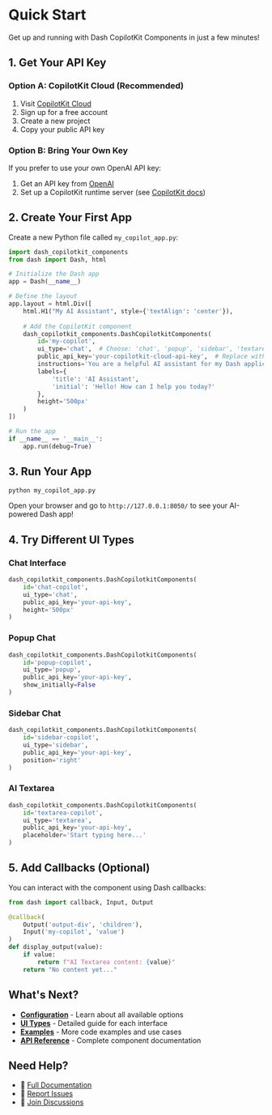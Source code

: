 # Quick Start

Get up and running with Dash CopilotKit Components in just a few minutes!

## 1. Get Your API Key

### Option A: CopilotKit Cloud (Recommended)

1. Visit [CopilotKit Cloud](https://cloud.copilotkit.ai)
2. Sign up for a free account
3. Create a new project
4. Copy your public API key

### Option B: Bring Your Own Key

If you prefer to use your own OpenAI API key:

1. Get an API key from [OpenAI](https://platform.openai.com/api-keys)
2. Set up a CopilotKit runtime server (see [CopilotKit docs](https://docs.copilotkit.ai))

## 2. Create Your First App

Create a new Python file called `my_copilot_app.py`:

```python
import dash_copilotkit_components
from dash import Dash, html

# Initialize the Dash app
app = Dash(__name__)

# Define the layout
app.layout = html.Div([
    html.H1("My AI Assistant", style={'textAlign': 'center'}),
    
    # Add the CopilotKit component
    dash_copilotkit_components.DashCopilotkitComponents(
        id='my-copilot',
        ui_type='chat',  # Choose: 'chat', 'popup', 'sidebar', 'textarea'
        public_api_key='your-copilotkit-cloud-api-key',  # Replace with your key
        instructions='You are a helpful AI assistant for my Dash application.',
        labels={
            'title': 'AI Assistant',
            'initial': 'Hello! How can I help you today?'
        },
        height='500px'
    )
])

# Run the app
if __name__ == '__main__':
    app.run(debug=True)
```

## 3. Run Your App

```bash
python my_copilot_app.py
```

Open your browser and go to `http://127.0.0.1:8050/` to see your AI-powered Dash app!

## 4. Try Different UI Types

### Chat Interface
```python
dash_copilotkit_components.DashCopilotkitComponents(
    id='chat-copilot',
    ui_type='chat',
    public_api_key='your-api-key',
    height='500px'
)
```

### Popup Chat
```python
dash_copilotkit_components.DashCopilotkitComponents(
    id='popup-copilot',
    ui_type='popup',
    public_api_key='your-api-key',
    show_initially=False
)
```

### Sidebar Chat
```python
dash_copilotkit_components.DashCopilotkitComponents(
    id='sidebar-copilot',
    ui_type='sidebar',
    public_api_key='your-api-key',
    position='right'
)
```

### AI Textarea
```python
dash_copilotkit_components.DashCopilotkitComponents(
    id='textarea-copilot',
    ui_type='textarea',
    public_api_key='your-api-key',
    placeholder='Start typing here...'
)
```

## 5. Add Callbacks (Optional)

You can interact with the component using Dash callbacks:

```python
from dash import callback, Input, Output

@callback(
    Output('output-div', 'children'),
    Input('my-copilot', 'value')
)
def display_output(value):
    if value:
        return f"AI Textarea content: {value}"
    return "No content yet..."
```

## What's Next?

- **[Configuration](configuration.md)** - Learn about all available options
- **[UI Types](../ui-types/chat.md)** - Detailed guide for each interface
- **[Examples](../examples/basic.md)** - More code examples and use cases
- **[API Reference](../api/props.md)** - Complete component documentation

## Need Help?

- 📖 [Full Documentation](../index.md)
- 🐛 [Report Issues](https://github.com/dash-copilotkit/dash-copilitkit/issues)
- 💬 [Join Discussions](https://github.com/dash-copilotkit/dash-copilitkit/discussions)

